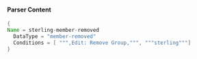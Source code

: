 #### Parser Content
```Java
{
Name = sterling-member-removed
  DataType = "member-removed"
  Conditions = [ """,Edit: Remove Group,""", """sterling"""]
}
```